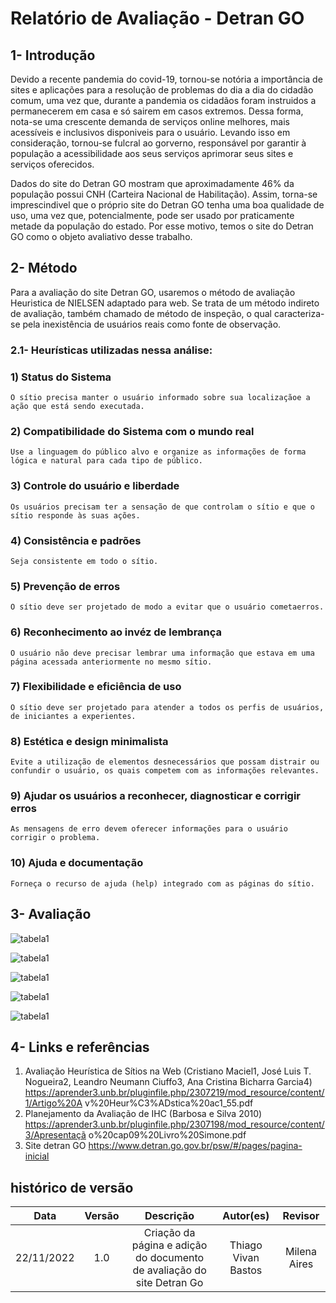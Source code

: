 # Relatório de Avaliação - Detran GO

## 1- Introdução

Devido a recente pandemia do covid-19, tornou-se notória a importância de sites e aplicações para a resolução de problemas do dia a dia do cidadão comum, uma vez que, durante a pandemia os cidadãos foram instruidos a permanecerem em casa e só sairem em casos extremos. Dessa forma, nota-se uma crescente demanda de serviços online melhores, mais acessíveis e inclusivos disponiveis para o usuário. Levando isso em consideração, tornou-se fulcral ao gorverno, responsável por garantir à população a acessibilidade aos seus serviços aprimorar seus sites e serviços oferecidos.

Dados do site do Detran GO mostram que aproximadamente 46% da população possui CNH (Carteira Nacional de Habilitação). Assim, torna-se imprescindivel que o próprio site do Detran GO tenha uma boa qualidade de uso, uma vez que, potencialmente, pode ser usado por praticamente metade da população do estado. Por esse motivo, temos o site do Detran GO como o objeto avaliativo desse trabalho.

## 2- Método

Para a avaliação do site Detran GO, usaremos o método de avaliação Heuristica de NIELSEN adaptado para web. Se trata de um método indireto de avaliação, também chamado de método de inspeção, o qual caracteriza-se pela inexistência de usuários reais como fonte de observação.

### 2.1- Heurísticas utilizadas nessa análise:

### 1) Status do Sistema

    O sítio precisa manter o usuário informado sobre sua localizaçãoe a ação que está sendo executada.

### 2) Compatibilidade do Sistema com o mundo real

    Use a linguagem do público alvo e organize as informações de forma lógica e natural para cada tipo de público.

### 3) Controle do usuário e liberdade

    Os usuários precisam ter a sensação de que controlam o sítio e que o sítio responde às suas ações.

### 4) Consistência e padrões

    Seja consistente em todo o sítio.

### 5) Prevenção de erros

    O sítio deve ser projetado de modo a evitar que o usuário cometaerros.

### 6) Reconhecimento ao invéz de lembrança

    O usuário não deve precisar lembrar uma informação que estava em uma página acessada anteriormente no mesmo sítio.

### 7) Flexibilidade e eficiência de uso

    O sítio deve ser projetado para atender a todos os perfis de usuários, de iniciantes a experientes.

### 8) Estética e design minimalista

    Evite a utilização de elementos desnecessários que possam distrair ou confundir o usuário, os quais competem com as informações relevantes.

### 9) Ajudar os usuários a reconhecer, diagnosticar e corrigir erros

    As mensagens de erro devem oferecer informações para o usuário corrigir o problema.

### 10) Ajuda e documentação

    Forneça o recurso de ajuda (help) integrado com as páginas do sítio.

## 3- Avaliação

![tabela1](/docs/images/tabelaT.png)


![tabela1](/docs/images/imagem1.png)


![tabela1](/docs/images/imagem2.png)

![tabela1](/docs/images/imagem3.png)

![tabela1](/docs/images/imagem5.png)

## 4- Links e referências

1) Avaliação Heurística de Sítios na Web (Cristiano Maciel1, José Luis T. Nogueira2,
Leandro Neumann Ciuffo3, Ana Cristina Bicharra Garcia4)
https://aprender3.unb.br/pluginfile.php/2307219/mod_resource/content/1/Artigo%20A
v%20Heur%C3%ADstica%20ac1_55.pdf
2) Planejamento da Avaliação de IHC (Barbosa e Silva 2010)
https://aprender3.unb.br/pluginfile.php/2307198/mod_resource/content/3/Apresentaçã
o%20cap09%20Livro%20Simone.pdf
3) Site detran GO https://www.detran.go.gov.br/psw/#/pages/pagina-inicial


## histórico de versão
|    Data    | Versão | Descrição    | Autor(es)    | Revisor            |
| :--------: | :----: | :----------: | :----------: | :----------------: |
| 22/11/2022 |  1.0   | Criação da página e adição do documento de avaliação do site Detran Go  | Thiago Vivan Bastos | Milena Aires |

